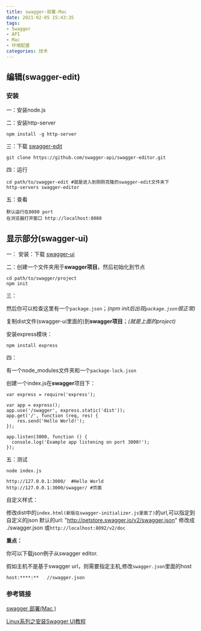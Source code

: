 ```yaml
---
title: swagger-部署-Mac
date: 2021-02-05 15:43:35
tags:
- Swagger
- API
- Mac
- 环境配置
categories: 技术
---
```


## 编辑(swagger-edit)

### 安装

一：安装node.js

二：安装http-server

```
npm install -g http-server
```

三：下载 [swagger-edit](https://github.com/swagger-api/swagger-editor)

```
git clone https://github.com/swagger-api/swagger-editor.git
```

四：运行

```
cd path/to/swagger-edit #就是进入到刚刚克隆的swagger-edit文件夹下
http-servers swagger-editor
```

五：查看

```
默认运行在8080 port
在浏览器打开窗口 http://localhost:8080
```



## 显示部分(swagger-ui)

一： 安装：下载 [swagger-ui](https://github.com/swagger-api/swagger-ui)

二：创建一个文件夹用于**swagger项目**，然后初始化到节点

```
cd path/to/swagger/project
npm init
```

三：

然后你可以检查这里有一个`package.json`；*(npm init后出现`package.json`很正常)*

复制dist文件(swagger-ui里面的)到**swagger项目**；*(就是上面的project)*

安装express模块：

```
npm install express
```

四：

有一个node_modules文件夹和一个`package-lock.json`

创建一个index.js在**swagger**项目下：

```
var express = require('express'); 

var app = express();  
app.use('/swagger', express.static('dist'));
app.get('/', function (req, res) {  
    res.send('Hello World!'); 
});  

app.listen(3000, function () {
  console.log('Example app listening on port 3000!');  
});
```

五：测试

```
node index.js

http://127.0.0.1:3000/  #Hello World
http://127.0.0.1:3000/swagger/ #页面
```



自定义样式：

修改dist中的`index.html(新版在swagger-initializer.js里面了)`的url,可以指定到自定义的json
 默认的url: "http://petstore.swagger.io/v2/swagger.json"
 修改成 ./swagger.json 或`http://localhost:8092/v2/doc`



**重点：**

你可以下载json例子从swagger editor.

假如主机不是基于swagger url，则需要指定主机,修改`swagger.json`里面的host

```
host:****:**   //swagger.json
```

### 参考链接

[swagger 部署(Mac )](https://www.cnblogs.com/jackey2015/p/11130193.html)

[Linux系列之安装Swagger UI教程](https://dandelioncloud.cn/article/details/1436927564110729218)

